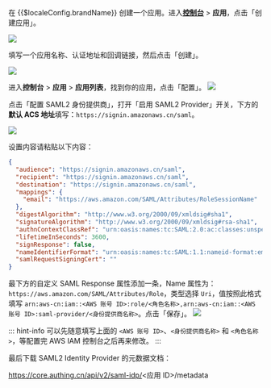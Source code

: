 <IntegrationDetailCard :title="`配置 ${$localeConfig.brandName} SAML2 IdP`">

在 {{$localeConfig.brandName}} 创建一个应用。进入[**控制台**](https://console.authing.cn) > **应用**，点击「创建应用」。

![](~@imagesZhCn/integration/ali-cloud/1-4.jpg)

填写一个应用名称、认证地址和回调链接，然后点击「创建」。

![](~@imagesZhCn/integration/tencent-cloud/1-1.jpg)

进入**控制台** > **应用** > **应用列表**，找到你的应用，点击「配置」。
![](~@imagesZhCn/integration/aws/1-1.png)

点击「配置 SAML2 身份提供商」，打开「启用 SAML2 Provider」开关，下方的**默认 ACS 地址**填写：`https://signin.amazonaws.cn/saml`。

![](~@imagesZhCn/integration/aws/1-2.png)

设置内容请粘贴以下内容：

```json
{
  "audience": "https://signin.amazonaws.cn/saml",
  "recipient": "https://signin.amazonaws.cn/saml",
  "destination": "https://signin.amazonaws.cn/saml",
  "mappings": {
    "email": "https://aws.amazon.com/SAML/Attributes/RoleSessionName"
  },
  "digestAlgorithm": "http://www.w3.org/2000/09/xmldsig#sha1",
  "signatureAlgorithm": "http://www.w3.org/2000/09/xmldsig#rsa-sha1",
  "authnContextClassRef": "urn:oasis:names:tc:SAML:2.0:ac:classes:unspecified",
  "lifetimeInSeconds": 3600,
  "signResponse": false,
  "nameIdentifierFormat": "urn:oasis:names:tc:SAML:1.1:nameid-format:emailAddress",
  "samlRequestSigningCert": ""
}
```

最下方的自定义 SAML Response 属性添加一条，Name 属性为：`https://aws.amazon.com/SAML/Attributes/Role`，类型选择 `Uri`，值按照此格式填写 `arn:aws-cn:iam::<AWS 账号 ID>:role/<角色名称>,arn:aws-cn:iam::<AWS 账号 ID>:saml-provider/<身份提供商名称>`。点击「保存」。
![](~@imagesZhCn/integration/aws/1-3.png)

::: hint-info
可以先随意填写上面的 `<AWS 账号 ID>`、`<身份提供商名称>` 和 `<角色名称>`，等配置完 AWS IAM 控制台之后再来修改。
:::

最后下载 SAML2 Identity Provider 的元数据文档：

https://core.authing.cn/api/v2/saml-idp/<应用 ID>/metadata

</IntegrationDetailCard>
